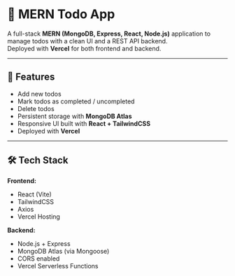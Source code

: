 # 📝 MERN Todo App

A full-stack **MERN (MongoDB, Express, React, Node.js)** application to manage todos with a clean UI and a REST API backend.  
Deployed with **Vercel** for both frontend and backend.

---

## 🚀 Features
- Add new todos
- Mark todos as completed / uncompleted
- Delete todos
- Persistent storage with **MongoDB Atlas**
- Responsive UI built with **React + TailwindCSS**
- Deployed with **Vercel**

---

## 🛠️ Tech Stack
**Frontend:**
- React (Vite)
- TailwindCSS
- Axios
- Vercel Hosting

**Backend:**
- Node.js + Express
- MongoDB Atlas (via Mongoose)
- CORS enabled
- Vercel Serverless Functions
